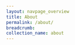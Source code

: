 ```yaml
---
layout: navpage_overview
title: About
permalink: /about/
breadcrumb: 
collection_name: about
---
```

